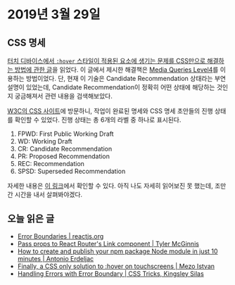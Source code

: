 # 2019년 3월 29일

## CSS 명세

[터치 디바이스에서 `:hover` 스타일이 적용된 요소에 생기는 문제를 CSS만으로 해결하는 방법에 관한 글](https://blog.usejournal.com/finally-a-css-only-solution-to-hover-on-touchscreens-c498af39c31c)을 읽었다. 이 글에서 제시한 해결책은 [Media Queries Level4](https://www.w3.org/TR/mediaqueries-4/)를 이용하는 방법이었다. 단, 현재 이 기술은 Candidate Recommendation 상태라는 부연 설명이 있었는데, Candidate Recommendation이 정확히 어떤 상태에 해당하는 것인지 궁금해져서 관련 내용을 검색해보았다.

[W3C의 CSS 사이트](https://www.w3.org/Style/CSS/)에 방문하니, 작업이 완료된 명세와 CSS 명세 초안들의 진행 상태를 확인할 수 있었다. 진행 상태는 총 6개의 라벨 중 하나로 표시된다.

1. FPWD: First Public Working Draft
2. WD: Working Draft
3. CR: Candidate Recommendation
4. PR: Proposed Recommendation
5. REC: Recommendation
6. SPSD: Superseded Recommendation

자세한 내용은 [이 링크](https://www.w3.org/2018/Process-20180201/#RecsCR)에서 확인할 수 있다. 아직 나도 자세히 읽어보진 못 했는데, 조만간 시간을 내서 살펴봐야겠다.

## 오늘 읽은 글

* [Error Boundaries | reactjs.org](https://reactjs.org/docs/error-boundaries.html)
* [Pass props to React Router's Link component | Tyler McGinnis](https://tylermcginnis.com/react-router-pass-props-to-link/)
* [How to create and publish your npm package Node module in just 10 minutes | Antonio Erdeljac](https://medium.freecodecamp.org/how-to-create-and-publish-your-npm-package-node-module-in-just-10-minutes-b8ca3a100050)
* [Finally, a CSS only solution to :hover on touchscreens | Mezo Istvan](https://blog.usejournal.com/finally-a-css-only-solution-to-hover-on-touchscreens-c498af39c31c)
* [Handling Errors with Error Boundary | CSS Tricks, Kingsley Silas](https://css-tricks.com/handling-errors-with-error-boundary/)
